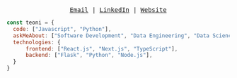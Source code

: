 <samp>
<p align="center">
<a href="mailto:jbn.testoni@gmail.com">Email</a> | <a href="https://www.linkedin.com/in/beatriznorbiato/">LinkedIn</a> | <a href="https://jteoni.vercel.app/">Website</a>
</p>
</samp>
  
```js
const teoni = {
  code: ["Javascript", "Python"],
  askMeAbout: ["Software Development", "Data Engineering", "Data Science"],
  technologies: {
      frontend: ["React.js", "Next.js", "TypeScript"],
      backend: ["Flask", "Python", "Node.js"],
  }
}
```

